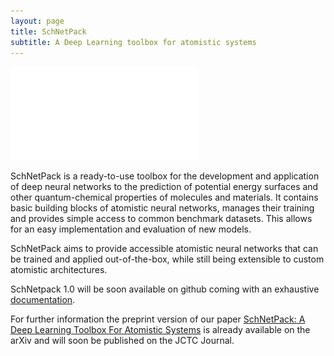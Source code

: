 ```yaml
---
layout: page
title: SchNetPack 
subtitle: A Deep Learning toolbox for atomistic systems  
---
```


![](/img/SchNetPack-Logo.pdf)

SchNetPack is a ready-to-use toolbox for the development and application of deep neural networks to the prediction of potential energy surfaces and other quantum-chemical properties of molecules and materials. It contains basic building blocks of atomistic neural networks, manages their training and provides simple access to common benchmark datasets. This allows for an easy implementation and evaluation of new models.

SchNetPack aims to provide accessible atomistic neural networks that can be trained and applied out-of-the-box, while still being extensible to custom atomistic architectures. 

SchNetpack 1.0 will be soon available on github coming with an exhaustive [documentation](https://schnetpack.readthedocs.io/en/stable/).

For further information the preprint version of our paper [SchNetPack: A Deep Learning Toolbox For Atomistic Systems](https://arxiv.org/abs/1809.01072) is already available on the arXiv and will soon be published on the JCTC Journal. 
